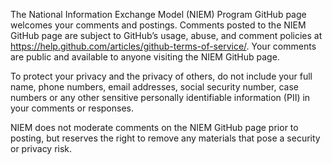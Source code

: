 

The National Information Exchange Model (NIEM) Program GitHub page welcomes your comments and postings. Comments posted to the NIEM GitHub page are subject to GitHub’s usage, abuse, and comment policies at https://help.github.com/articles/github-terms-of-service/. Your comments are public and available to anyone visiting the NIEM GitHub page.

To protect your privacy and the privacy of others, do not include your full name, phone numbers, email addresses, social security number, case numbers or any other sensitive personally identifiable information (PII) in your comments or responses.

NIEM does not moderate comments on the NIEM GitHub page prior to posting, but reserves the right to remove any materials that pose a security or privacy risk.
